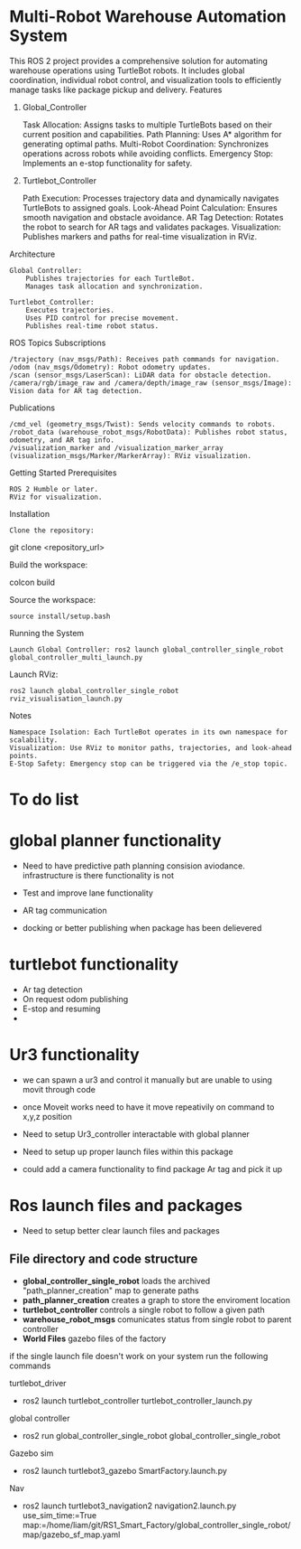 # Multi-Robot Warehouse Automation System

This ROS 2 project provides a comprehensive solution for automating warehouse operations using TurtleBot robots. It includes global coordination, individual robot control, and visualization tools to efficiently manage tasks like package pickup and delivery.
Features
1. Global_Controller

    Task Allocation: Assigns tasks to multiple TurtleBots based on their current position and capabilities.
    Path Planning: Uses A* algorithm for generating optimal paths.
    Multi-Robot Coordination: Synchronizes operations across robots while avoiding conflicts.
    Emergency Stop: Implements an e-stop functionality for safety.


2. Turtlebot_Controller

    Path Execution: Processes trajectory data and dynamically navigates TurtleBots to assigned goals.
    Look-Ahead Point Calculation: Ensures smooth navigation and obstacle avoidance.
    AR Tag Detection: Rotates the robot to search for AR tags and validates packages.
    Visualization: Publishes markers and paths for real-time visualization in RViz.

Architecture

    Global Controller:
        Publishes trajectories for each TurtleBot.
        Manages task allocation and synchronization.

    Turtlebot_Controller:
        Executes trajectories.
        Uses PID control for precise movement.
        Publishes real-time robot status.

ROS Topics
Subscriptions

    /trajectory (nav_msgs/Path): Receives path commands for navigation.
    /odom (nav_msgs/Odometry): Robot odometry updates.
    /scan (sensor_msgs/LaserScan): LiDAR data for obstacle detection.
    /camera/rgb/image_raw and /camera/depth/image_raw (sensor_msgs/Image): Vision data for AR tag detection.

Publications

    /cmd_vel (geometry_msgs/Twist): Sends velocity commands to robots.
    /robot_data (warehouse_robot_msgs/RobotData): Publishes robot status, odometry, and AR tag info.
    /visualization_marker and /visualization_marker_array (visualization_msgs/Marker/MarkerArray): RViz visualization.

Getting Started
Prerequisites

    ROS 2 Humble or later.
    RViz for visualization.

Installation

    Clone the repository:

git clone <repository_url>

Build the workspace:

colcon build

Source the workspace:

    source install/setup.bash

Running the System

    Launch Global Controller: ros2 launch global_controller_single_robot global_controller_multi_launch.py



Launch RViz:

    ros2 launch global_controller_single_robot rviz_visualisation_launch.py 


Notes

    Namespace Isolation: Each TurtleBot operates in its own namespace for scalability.
    Visualization: Use RViz to monitor paths, trajectories, and look-ahead points.
    E-Stop Safety: Emergency stop can be triggered via the /e_stop topic.



# To do list

# global planner functionality
* Need to have predictive path planning consision aviodance. infrastructure is there functionality is not
* Test and improve lane functionality

* AR tag communication
* docking or better publishing when package has been delievered
  


# turtlebot functionality
* Ar tag detection
* On request odom publishing
* E-stop and resuming
* 


# Ur3 functionality
* we can spawn a ur3 and control it manually but are unable to using movit through code
* once Moveit works need to have it move repeativily on command to x,y,z position
* Need to setup Ur3_controller interactable with global planner
* Need to setup up proper launch files within this package

* could add a camera functionality to find package Ar tag and pick it up

# Ros launch files and packages
* Need to setup better clear launch files and packages







## File directory and code structure
- **global_controller_single_robot** loads the archived "path_planner_creation" map to generate paths
- **path_planner_creation** creates a graph to store the enviroment location
- **turtlebot_controller** controls a single robot to follow a given path
- **warehouse_robot_msgs** comunicates status from single robot to parent controller
- **World Files** gazebo files of the factory




if the single launch file doesn't work on your system run the following commands


turtlebot_driver
- ros2 launch turtlebot_controller turtlebot_controller_launch.py 

global controller
- ros2 run global_controller_single_robot global_controller_single_robot 

Gazebo sim
- ros2 launch turtlebot3_gazebo SmartFactory.launch.py

Nav
- ros2 launch turtlebot3_navigation2 navigation2.launch.py use_sim_time:=True map:=/home/liam/git/RS1_Smart_Factory/global_controller_single_robot/map/gazebo_sf_map.yaml

